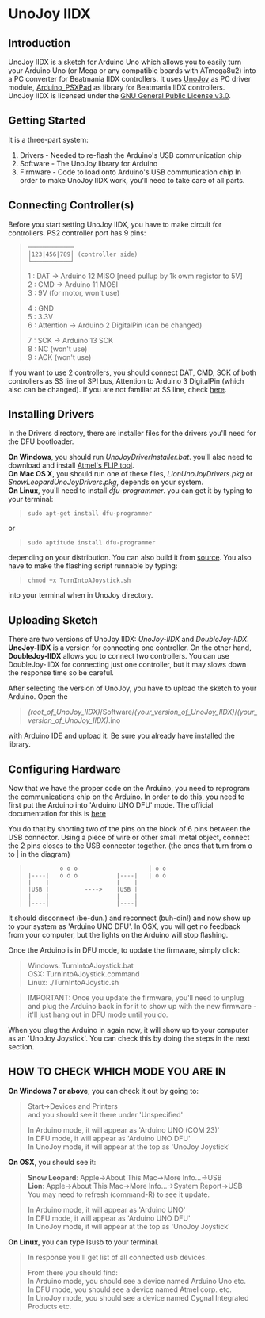 UnoJoy IIDX
===========

Introduction
------------
UnoJoy IIDX is a sketch for Arduino Uno which allows you to easily turn your Arduino Uno (or Mega or any compatible boards with ATmega8u2) into a PC converter for Beatmania IIDX controllers. It uses [UnoJoy](https://github.com/AlanChatham/UnoJoy) as PC driver module, [Arduino_PSXPad](https://github.com/AZO234/Arduino_PSXPad) as library for Beatmania IIDX controllers.  
UnoJoy IIDX is licensed under the [GNU General Public License v3.0](https://www.gnu.org/licenses/gpl-3.0.en.html).

Getting Started
---------------
It is a three-part system:
1. Drivers - Needed to re-flash the Arduino's USB communication chip
2. Software - The UnoJoy library for Arduino
3. Firmware - Code to load onto Arduino's USB communication chip
In order to make UnoJoy IIDX work, you'll need to take care of all parts.

Connecting Controller(s)
------------------------
Before you start setting UnoJoy IIDX, you have to make circuit for controllers. PS2 controller port has 9 pins: 
>     ───────────── 
>     │123|456|789│ (controller side)
>     └───────────┘
> 1 : DAT -> Arduino 12 MISO [need pullup by 1k owm registor to 5V]  
2 : CMD -> Arduino 11 MOSI  
3 : 9V (for motor, won't use)
> 
> 4 : GND  
5 : 3.3V  
6 : Attention -> Arduino 2 DigitalPin (can be changed)
>
> 7 : SCK -> Arduino 13 SCK  
8 : NC (won't use)  
9 : ACK (won't use)

If you want to use 2 controllers, you should connect DAT, CMD, SCK of both controllers as SS line of SPI bus, Attention to Arduino 3 DigitalPin (which also can be changed). If you are not familiar at SS line, check [here](https://learn.sparkfun.com/tutorials/serial-peripheral-interface-spi/slave-select-ss).

Installing Drivers
------------------
In the Drivers directory, there are installer files for the drivers you'll need for the DFU bootloader.

**On Windows**, you should run *UnoJoyDriverInstaller.bat*. you'll also need to download and install [Atmel's FLIP tool](http://www.atmel.com/tools/FLIP.aspx).  
**On Mac OS X**, you should run one of these files, *LionUnoJoyDrivers.pkg* or *SnowLeopardUnoJoyDrivers.pkg*, depends on your system.  
**On Linux**, you'll need to install *dfu-programmer*. you can get it by typing to your terminal:
>     sudo apt-get install dfu-programmer
or
>     sudo aptitude install dfu-programmer 
depending on your distribution. You can also build it from [source](https://github.com/dfu-programmer/dfu-programmer). You also have to make the flashing script runnable by typing:
>     chmod +x TurnIntoAJoystick.sh
into your terminal when in UnoJoy directory.

Uploading Sketch
----------------
There are two versions of UnoJoy IIDX: *UnoJoy-IIDX* and *DoubleJoy-IIDX*. **UnoJoy-IIDX** is a version for connecting one controller. On the other hand, **DoubleJoy-IIDX** allows you to connect two controllers. You can use DoubleJoy-IIDX for connecting just one controller, but it may slows down the response time so be careful.

After selecting the version of UnoJoy, you have to upload the sketch to your Arduino. Open the
> *(root_of_UnoJoy_IIDX)*/Software/*(your_version_of_UnoJoy_IIDX)*/*(your_version_of_UnoJoy_IIDX)*.ino

with Arduino IDE and upload it. Be sure you already have installed the library.

Configuring Hardware
--------------------
Now that we have the proper code on the Arduino, you need to reprogram the communications chip on the Arduino. In order to do this, you need to first put the Arduino into 'Arduino UNO DFU' mode. The official documentation for this is [here](http://arduino.cc/en/Hacking/DFUProgramming8U2)

You do that by shorting two of the pins on the block of 6 pins between the USB connector.  Using a piece of wire or other small metal object, connect the 2 pins closes to the USB connector together. (the ones that turn from o to | in the diagram)
>              o o o                    | o o 
>     |----|   o o o           |----|   | o o
>     |    |                   |    |
>     |USB |          ---->    |USB |
>     |    |                   |    |
>     |----|                   |----|

It should disconnect (be-dun.) and reconnect (buh-din!) and now show up to your system as 'Arduino UNO DFU'. In OSX, you will get no feedback from your computer, but the lights on the Arduino will stop flashing.

Once the Arduino is in DFU mode, to update the firmware, simply click:
> Windows: TurnIntoAJoystick.bat  
OSX:     TurnIntoAJoystick.command  
Linux:   ./TurnIntoAJoystic.sh

> IMPORTANT: Once you update the firmware, you'll need to unplug and plug the Arduino back in for it to show up with the new firmware - it'll just hang out in DFU mode until you do.

When you plug the Arduino in again now, it will show up to your computer as an 'UnoJoy Joystick'. You can check this by doing the steps in the next section.

HOW TO CHECK WHICH MODE YOU ARE IN
----------------------------------
**On Windows 7 or above**, you can check it out by going to:
> Start->Devices and Printers  
and you should see it there under 'Unspecified'
>
> In Arduino mode, it will appear as 'Arduino UNO (COM 23)'  
In DFU mode, it will appear as 'Arduino UNO DFU'  
In UnoJoy mode, it will appear at the top as 'UnoJoy Joystick'

**On OSX**, you should see it:
> **Snow Leopard**: Apple->About This Mac->More Info...->USB  
**Lion**: Apple->About This Mac->More Info...->System Report->USB  
You may need to refresh (command-R) to see it update.
> 
> In Arduino mode, it will appear as 'Arduino UNO'  
In DFU mode, it will appear as 'Arduino UNO DFU'  
In UnoJoy mode, it will appear at the top as 'UnoJoy Joystick'

**On Linux**, you can type lsusb to your terminal.
> In response you'll get list of all connected usb devices.
>
> From there you should find:  
In Arduino mode, you should see  a device named Arduino Uno etc.  
In DFU mode, you should see  a device named Atmel corp. etc.  
In UnoJoy mode, you should see a device named Cygnal Integrated Products etc.
